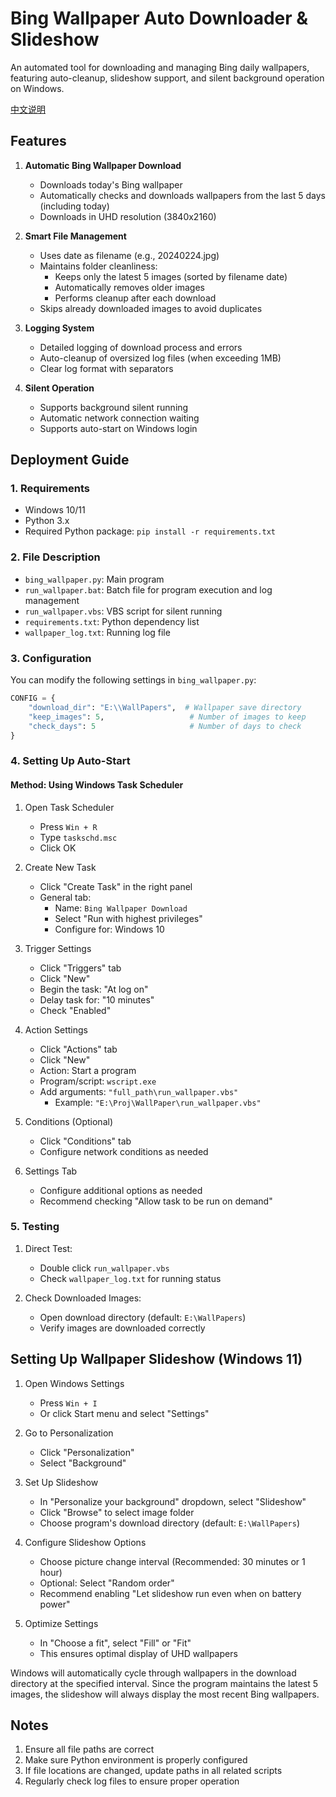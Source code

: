 # Bing Wallpaper Auto Downloader & Slideshow

An automated tool for downloading and managing Bing daily wallpapers, featuring auto-cleanup, slideshow support, and silent background operation on Windows.

[中文说明](README.md)

## Features

1. **Automatic Bing Wallpaper Download**
   - Downloads today's Bing wallpaper
   - Automatically checks and downloads wallpapers from the last 5 days (including today)
   - Downloads in UHD resolution (3840x2160)

2. **Smart File Management**
   - Uses date as filename (e.g., 20240224.jpg)
   - Maintains folder cleanliness:
     * Keeps only the latest 5 images (sorted by filename date)
     * Automatically removes older images
     * Performs cleanup after each download
   - Skips already downloaded images to avoid duplicates

3. **Logging System**
   - Detailed logging of download process and errors
   - Auto-cleanup of oversized log files (when exceeding 1MB)
   - Clear log format with separators

4. **Silent Operation**
   - Supports background silent running
   - Automatic network connection waiting
   - Supports auto-start on Windows login

## Deployment Guide

### 1. Requirements
- Windows 10/11
- Python 3.x
- Required Python package: `pip install -r requirements.txt`

### 2. File Description
- `bing_wallpaper.py`: Main program
- `run_wallpaper.bat`: Batch file for program execution and log management
- `run_wallpaper.vbs`: VBS script for silent running
- `requirements.txt`: Python dependency list
- `wallpaper_log.txt`: Running log file

### 3. Configuration
You can modify the following settings in `bing_wallpaper.py`:
```python
CONFIG = {
    "download_dir": "E:\\WallPapers",  # Wallpaper save directory
    "keep_images": 5,                   # Number of images to keep
    "check_days": 5                     # Number of days to check
}
```

### 4. Setting Up Auto-Start

#### Method: Using Windows Task Scheduler

1. Open Task Scheduler
   - Press `Win + R`
   - Type `taskschd.msc`
   - Click OK

2. Create New Task
   - Click "Create Task" in the right panel
   - General tab:
     - Name: `Bing Wallpaper Download`
     - Select "Run with highest privileges"
     - Configure for: Windows 10

3. Trigger Settings
   - Click "Triggers" tab
   - Click "New"
   - Begin the task: "At log on"
   - Delay task for: "10 minutes"
   - Check "Enabled"

4. Action Settings
   - Click "Actions" tab
   - Click "New"
   - Action: Start a program
   - Program/script: `wscript.exe`
   - Add arguments: `"full_path\run_wallpaper.vbs"`
     - Example: `"E:\Proj\WallPaper\run_wallpaper.vbs"`

5. Conditions (Optional)
   - Click "Conditions" tab
   - Configure network conditions as needed

6. Settings Tab
   - Configure additional options as needed
   - Recommend checking "Allow task to be run on demand"

### 5. Testing
1. Direct Test:
   - Double click `run_wallpaper.vbs`
   - Check `wallpaper_log.txt` for running status

2. Check Downloaded Images:
   - Open download directory (default: `E:\WallPapers`)
   - Verify images are downloaded correctly

## Setting Up Wallpaper Slideshow (Windows 11)

1. Open Windows Settings
   - Press `Win + I`
   - Or click Start menu and select "Settings"

2. Go to Personalization
   - Click "Personalization"
   - Select "Background"

3. Set Up Slideshow
   - In "Personalize your background" dropdown, select "Slideshow"
   - Click "Browse" to select image folder
   - Choose program's download directory (default: `E:\WallPapers`)

4. Configure Slideshow Options
   - Choose picture change interval (Recommended: 30 minutes or 1 hour)
   - Optional: Select "Random order"
   - Recommend enabling "Let slideshow run even when on battery power"

5. Optimize Settings
   - In "Choose a fit", select "Fill" or "Fit"
   - This ensures optimal display of UHD wallpapers

Windows will automatically cycle through wallpapers in the download directory at the specified interval. Since the program maintains the latest 5 images, the slideshow will always display the most recent Bing wallpapers.

## Notes

1. Ensure all file paths are correct
2. Make sure Python environment is properly configured
3. If file locations are changed, update paths in all related scripts
4. Regularly check log files to ensure proper operation 